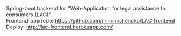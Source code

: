 Spring-boot backend for "Web-Application for legal assistance to consumers (LAC)". <br>
Frontend-app repo: https://github.com/mimimishencko/LAC-frontend <br>
Deploy: http://lac-frontend.herokuapp.com/<br><br>
